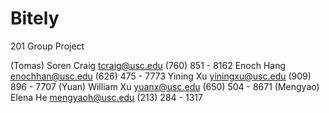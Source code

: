 # Bitely
201 Group Project

(Tomas) Soren Craig tcraig@usc.edu (760) 851 - 8162
Enoch Hang enochhan@usc.edu (626) 475 - 7773
Yining Xu yiningxu@usc.edu (909) 896 - 7707
(Yuan) William Xu yuanx@usc.edu (650) 504 - 8671
(Mengyao) Elena He mengyaoh@usc.edu (213) 284 - 1317
